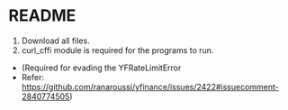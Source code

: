 # README
1. Download all files.
2. curl_cffi module is required for the programs to run.
  - (Required for evading the YFRateLimitError
  - Refer: https://github.com/ranaroussi/yfinance/issues/2422#issuecomment-2840774505)
